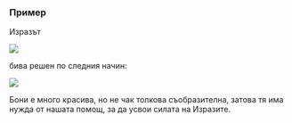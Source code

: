 ### Пример

Изразът

![](/assets/chapter-9-2-images/02.X-expression-01.png)

бива решен по следния начин:

![](/assets/chapter-9-2-images/02.X-expression-02.png)

Бони е много красива, но не чак толкова съобразителна, затова тя има нужда от нашата помощ, за да усвои силата на Изразите.
